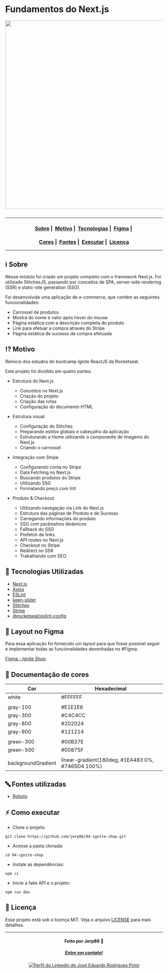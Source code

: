 # Fundamentos do Next.js

<p align="center" >
  <img src="https://user-images.githubusercontent.com/54115624/214121250-057630d3-5368-43e6-95d4-5efba88ea824.png" alt="" width="600" />
</>

<p align="center">
  <a href="LICENSE">
    <img src="https://img.shields.io/badge/License-MIT-green.svg" alt="" />
  </a>
</p>

---

<h3 align="center">
  <a href="#information_source-sobre">Sobre</a>&nbsp;|&nbsp;
  <a href="#interrobang-motivo">Motivo</a>&nbsp;|&nbsp;
  <a href="#rocket-tecnologias-utilizadas">Tecnologias</a>&nbsp;|&nbsp;
  <a href="#art-layout-no-figma">Figma</a>&nbsp;|&nbsp;
</h3>
<h3 align="center">
  <a href="#rainbow-documenta%C3%A7%C3%A3o-de-cores">Cores</a>&nbsp;|&nbsp;
  <a href="#abc-fontes-utilizadas">Fontes</a>&nbsp;|&nbsp;
  <a href="#zap-como-executar">Executar</a>&nbsp;|&nbsp;
  <a href="#memo-licen%C3%A7a">Licença</a>
</h3>

---

## :information_source: Sobre

Nesse módulo foi criado um projeto completo com o framework Next.js. Foi utilizado StitchesJS, passando por conceitos de SPA, server-side rendering (SSR) e static-site generation (SSG).

Foi desenvolvida uma aplicação de e-commerce, que contém as seguintes funcionalidades:
- Carrossel de produtos
- Mostra do nome e valor após hover do mouse
- Página estática com a descrição completa do produto
- Link para efetuar a compra através do Stripe
- Página estática de sucesso da compra efetuada


## :interrobang: Motivo

Reinicio dos estudos do bootcamp Ignite ReactJS da Rocketseat.

Este projeto foi dividido em quatro partes:
- Estrutura do Next.js
  - Conceitos no Next.js
  - Criação do projeto
  - Criação das rotas
  - Configuração do documento HTML

- Estrutura visual
  - Configuração do Stitches
  - Preparando estilos globais e cabeçalho da aplicação
  - Estruturando a Home utilizando o componente de Imagems do Next.js
  - Criando o carrossel

- Integração com Stripe
  - Configurando conta no Stripe
  - Data Fetching no Next.js
  - Buscando produtos do Stripe
  - Utilizando SSG
  - Formatando preço com Intl

- Produto & Checkout
  - Utilizando navegação via Link do Next.js
  - Estrutura das páginas de Produto e de Sucesso
  - Carregando informações do produto
  - SSG com parâmetros dinâmicos
  - Fallback do SSG
  - Prefetch de links
  - API routes no Next.js
  - Checkout no Stripe
  - Redirect no SSR
  - Trabalhando com SEO

## :rocket: Tecnologias Utilizadas

- [Next.js](https://nextjs.org/)
- [Axios](https://axios-http.com/)
- [ESLint](https://eslint.org/)
- [keen-slider](https://keen-slider.io/)
- [Stitches](https://stitches.dev/)
- [Stripe](https://stripe.com/)
- [@rocketseat/eslint-config](https://github.com/rocketseat/eslint-config-rocketseat#readme)

## :art: Layout no Figma

Para essa aplicação foi fornecido um layout para que fosse possível seguir e implementar todas as funcionalidades desenhadas no #Figma.

[Figma - Ignite Shop](https://www.figma.com/file/OIJJEW24DFiJO6XLqHw2DM/Ignite-Shop/duplicate?node-id=0%3A1)

## :rainbow: Documentação de cores

| Cor                  | Hexadecimal                                       |
| -------------------- | ------------------------------------------------- |
| white                | #FFFFFF                                           |
|                                                                          |
| gray-100             | #E1E1E6                                           |
| gray-300             | #C4C4CC                                           |
| gray-800             | #202024                                           |
| gray-900             | #121214                                           |
|                                                                          |
| green-300            | #00B37E                                           |
| green-500            | #00875F                                           |
|                                                                          |
| backgroundGradient   | linear-gradient(180deg, #1EA483 0%, #7465D4 100%) |

## :abc: Fontes utilizadas

- [Roboto](https://fonts.google.com/specimen/Roboto)

## :zap: Como executar

- Clone o projeto:
```
git clone https://github.com/jerp86/04-ignite-shop.git
```

- Acesse a pasta clonada:
```
cd 04-ignite-shop
```

- Instale as dependências:
```
npm ci
```

- Inicie a fake API e o projeto:
```
npm run dev
```

## :memo: Licença

Esse projeto está sob a licença MIT. Veja o arquivo [LICENSE](LICENSE) para mais detalhes.

---

<h4 align="center">
  Feito por Jerp86 👋️
</h4>
<h5 align="center">
  <a href="mailto:jerp.dev@gmail.com">Entre em contato!</a>
</h5>

<p align="center">
  <a href="https://www.linkedin.com/in/jerp/">
    <img alt="Perfil do Linkedin de José Eduardo Rodrigues Pinto" src="https://img.shields.io/badge/LinkedIn-jerp-0e76a8?style=flat&logoColor=white&logo=linkedin">
  </a>
</p>
